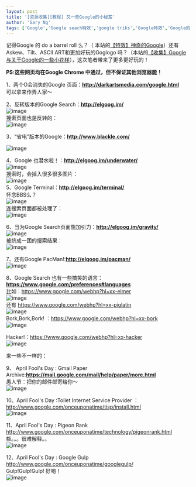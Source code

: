 ```yaml
---
layout: post
title: '[资源收集][教程] 又一些Google的小秘笈'
author: 'Gary Ng'
tags: ['Google','Google seach特效','google triks','Google特效','Google的小花样','教程','资源收集']
---
```


记得Google 的 do a barrel roll 么？（ 本站的[【特效】神奇的Google](http://garyngzhongbo.blogspot.com/2011/11/google.html)）还有 Askew、Tilt、ASCII ART和更加好玩的Goglogo 吗？（本站的[【收集】Google 与关于Google的一些小花样](http://garyngzhongbo.blogspot.com/2011/11/googlegoogle.html)），这次笔者带来了更多更好玩的！  
  
**PS:这些网页均在Google Chrome 中通过，但不保证其他浏览器能！**  
  
1、两个O会消失的Google 页面：**<http://darkartsmedia.com/google.html>**  
可以拿来作弄人家～  
  
2、反转版本的Google Search：**<http://elgoog.im/>**  
![image](http://lh6.ggpht.com/-dyYJobIEino/UHBR7t5rVBI/AAAAAAAACEQ/XysgG65s_5c/image_thumb.png?imgmax=800)   
搜索页面也是反转的：  
![image](http://lh6.ggpht.com/-DJ5LuOZuLV0/UHBR9s6fCyI/AAAAAAAACEg/UkXAach90Bs/image_thumb%25255B4%25255D.png?imgmax=800)   
  
3、“省电”版本的Google：**<http://www.blackle.com/>**  
  
![image](http://lh6.ggpht.com/-GZEHFMlvZ4c/UHBR__JK-2I/AAAAAAAACEw/ozdk16KDoXc/image_thumb%25255B1%25255D.png?imgmax=800)   
  
4、Google 也潜水啦！：**<http://elgoog.im/underwater/>**  
![image](http://lh6.ggpht.com/-6uXZoV8Mv7Y/UHBSBvgbatI/AAAAAAAACE8/1asLuwBh2ec/image_thumb%25255B3%25255D.png?imgmax=800)   
搜索时，会掉入很多很多图片：  
![image](http://lh4.ggpht.com/-6AEoRzgHljo/UHBSEq2ZAtI/AAAAAAAACFQ/KrMG_DIeqOM/image_thumb%25255B7%25255D.png?imgmax=800)   
5、Google Terminal：**<http://elgoog.im/terminal/>**  
怀念BBS么？  
![image](http://lh6.ggpht.com/-XQXdizad1rQ/UHBSG5aiIyI/AAAAAAAACFg/zoVKiya50xI/image_thumb%25255B5%25255D.png?imgmax=800)   
连搜索页面都被处理了：  
![image](http://lh6.ggpht.com/-mFq1lsAzp_Q/UHBSJCz1OyI/AAAAAAAACFw/J64iAu4FjdA/image_thumb%25255B6%25255D.png?imgmax=800)   
  
6、当为Google Search页面施加引力：**<http://elgoog.im/gravity/>**  
![image](http://lh6.ggpht.com/-UMWF9YdPZiE/UHBSLftQc_I/AAAAAAAACGA/o4mwj53Duio/image_thumb%25255B8%25255D.png?imgmax=800)   
被挤成一团的搜索结果：  
![image](http://lh3.ggpht.com/-nSCHT9P_SR8/UHBSNq0QtOI/AAAAAAAACGQ/ol9h7ocaBQM/image_thumb%25255B9%25255D.png?imgmax=800)   
  
7、还有Google PacMan!:**<http://elgoog.im/pacman/>**  
![image](http://lh3.ggpht.com/-ZeescSYWO2M/UHBSPrM0jZI/AAAAAAAACGg/WOcWhxme6sU/image_thumb%25255B11%25255D.png?imgmax=800)   
  
8、Google Search 也有一些搞笑的语言：**<https://www.google.com/preferences#languages>**  
比如：<https://www.google.com/webhp?hl=xx-elmer>  
![image](http://lh5.ggpht.com/-aqvL5rBnuig/UHBWzrQm86I/AAAAAAAACHU/671-idKjrZI/image_thumb%25255B12%25255D.png?imgmax=800)   
还有 <https://www.google.com/webhp?hl=xx-piglatin>  
![image](http://lh3.ggpht.com/-wcB-D6D4ic8/UHBW1QtFz1I/AAAAAAAACHk/5UtmIc4a6Mk/image_thumb%25255B13%25255D.png?imgmax=800)  
Bork,Bork,Bork! ：<https://www.google.com/webhp?hl=xx-bork>  
![image](http://lh4.ggpht.com/-KinfG-xlwgU/UHBW3l0N1KI/AAAAAAAACH0/4ru8aE7GDqk/image_thumb%25255B15%25255D.png?imgmax=800)   
  
Hacker!：<https://www.google.com/webhp?hl=xx-hacker>  
![image](http://lh5.ggpht.com/-xIPQnmSKZg8/UHBW5XgLh9I/AAAAAAAACIE/Wh8M7tJqLfI/image_thumb%25255B16%25255D.png?imgmax=800)   
  
来一些不一样的：  
  
9、 April Fool's Day : Gmail Paper Archive:**<https://mail.google.com/mail/help/paper/more.html>**  
愚人节：把你的邮件邮寄给你～  
![image](http://lh3.ggpht.com/-YhtWIgb5Mu8/UHBW8Yp1Z_I/AAAAAAAACIU/4qMD2lBQNnQ/image_thumb%25255B17%25255D.png?imgmax=800)   
  
10、April Fool's Day :Toilet Internet Service Provider  ：<http://www.google.com/onceuponatime/tisp/install.html>  
![image](http://lh4.ggpht.com/-YIgLOMJwbYY/UHBW-yYA6CI/AAAAAAAACIg/oLZECBNdH_Y/image_thumb%25255B18%25255D.png?imgmax=800)   
  
11、April Fool's Day : Pigeon Rank  <http://www.google.com/onceuponatime/technology/pigeonrank.html>  
额。。。很难解释。。  
![image](http://lh5.ggpht.com/-CSEBvEfSkoI/UHBXA7thK0I/AAAAAAAACI0/iT9bkwRB8Gg/image_thumb%25255B19%25255D.png?imgmax=800)   
  
12、April Fool's Day : Google Gulp <http://www.google.com/onceuponatime/googlegulp/>  
Gulp!Gulp!Gulp! 好喝！  
![image](http://lh5.ggpht.com/-Uv3PbbcBxzg/UHBXDMUEj-I/AAAAAAAACJE/r6PZmQBWnYk/image_thumb%25255B20%25255D.png?imgmax=800)  
  
  

